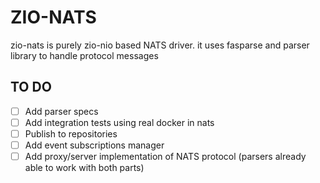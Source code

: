 # ZIO-NATS 
zio-nats is purely zio-nio based NATS driver. it uses fasparse and parser library to handle protocol messages

## TO DO
* [ ] Add parser specs
* [ ] Add integration tests using real docker in nats
* [ ] Publish to repositories   
* [ ] Add event subscriptions manager
* [ ] Add proxy/server implementation of NATS protocol (parsers already able to work with both parts)
